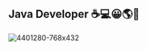 ## Java Developer ☕💻😀🌎🗽

![4401280-768x432](https://user-images.githubusercontent.com/88462536/149240312-ecacc2d6-f690-44bd-9711-9567679d5f73.jpg)






  
 

